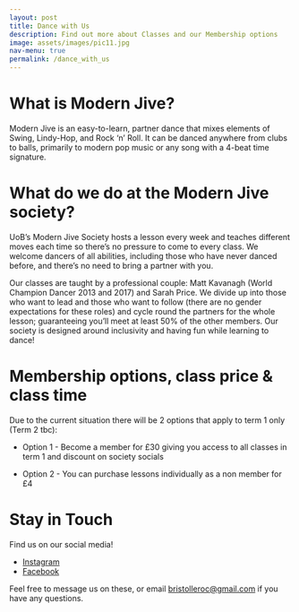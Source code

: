 ```yaml
---
layout: post
title: Dance with Us
description: Find out more about Classes and our Membership options
image: assets/images/pic11.jpg
nav-menu: true
permalink: /dance_with_us
---
```


# What is Modern Jive?
Modern Jive is an easy-to-learn, partner dance that mixes elements of Swing, Lindy-Hop, and Rock ‘n’ Roll. It can be danced anywhere from clubs to balls, primarily to modern pop music or any song with a 4-beat time signature. 

# What do we do at the Modern Jive society?
UoB’s Modern Jive Society hosts a lesson every week and teaches different moves each time so there’s no pressure to come to every class. We welcome dancers of all abilities, including those who have never danced before, and there’s no need to bring a partner with you. 

Our classes are taught by a professional couple: Matt Kavanagh (World Champion Dancer 2013 and 2017) and Sarah Price. We divide up into those who want to lead and those who want to follow (there are no gender expectations for these roles) and cycle round the partners for the whole lesson; guaranteeing you’ll meet at least 50% of the other members. Our society is designed around inclusivity and having fun while learning to dance!

# Membership options, class price & class time
Due to the current situation there will be 2 options that apply to term 1 only (Term 2 tbc):

- Option 1 - Become a member for £30 giving you access to all classes in term 1 and discount on society socials

- Option 2 - You can purchase lessons individually as a non member for £4

# Stay in Touch
Find us on our social media!

- [Instagram](https://www.instagram.com/uobmodernjive/)
- [Facebook](https://www.facebook.com/uobmodernjive)

Feel free to message us on these, or email bristolleroc@gmail.com if you have any questions.
